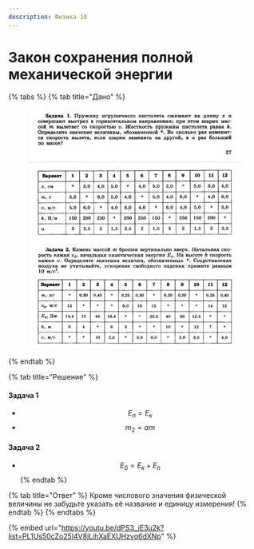 ```yaml
---
description: Физика-10
---
```


# Закон сохранения полной механической энергии



{% tabs %}
{% tab title="Дано" %}
<figure><img src="../../.gitbook/assets/image (3).png" alt=""><figcaption></figcaption></figure>
{% endtab %}

{% tab title="Решение" %}
#### Задача 1

* $$E_п=E_к$$
* $$m_2=\alpha m$$

#### Задача 2

* $$E_0 = E_к+E_п$$
{% endtab %}

{% tab title="Ответ" %}
Кроме числового значения физической величины не забудьте указать её название и единицу измерения!
{% endtab %}
{% endtabs %}

{% embed url="https://youtu.be/dPS3_jE3u2k?list=PL1Us50cZo25l4V8jLihXaEXUHzvq6dXNp" %}


